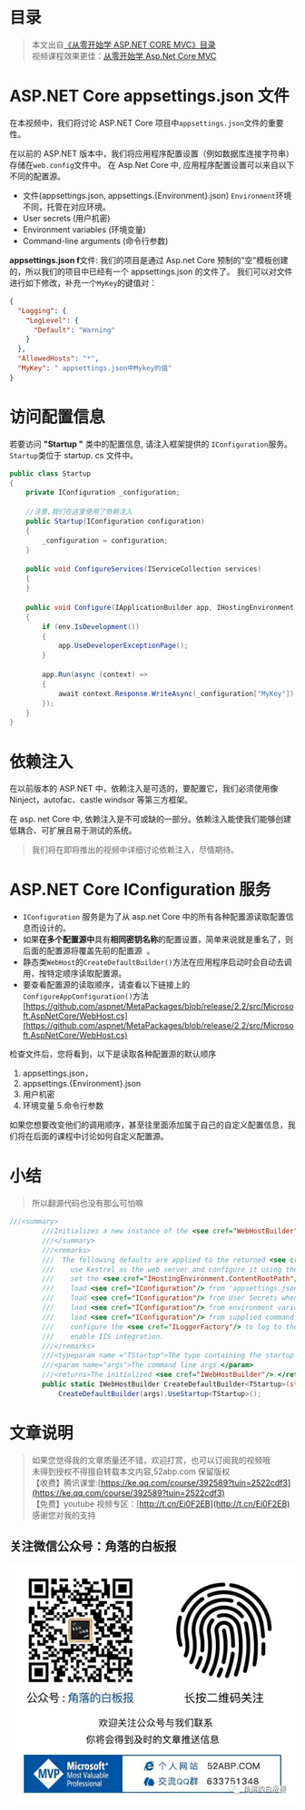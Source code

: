 # 目录

> 本文出自[《从零开始学 ASP.NET CORE MVC》目录](https://www.52abp.com/wiki/mvc/0.1.4/1.Intro) </br>
> 视频课程效果更佳：[从零开始学 Asp.Net Core MVC](https://study.163.com/course/courseMain.htm?courseId=1209215803&share=2&shareId=400000000309007) </br>

# ASP.NET Core appsettings.json 文件

在本视频中，我们将讨论 ASP.NET Core 项目中`appsettings.json`文件的重要性。

在以前的 ASP.NET 版本中，我们将应用程序配置设置（例如数据库连接字符串）存储在`web.config`文件中。
在 Asp.Net Core 中, 应用程序配置设置可以来自以下不同的配置源。

- 文件(appsettings.json, appsettings.{Environment}.json) `Environment`环境不同，托管在对应环境。
- User secrets (用户机密)
- Environment variables (环境变量)
- Command-line arguments (命令行参数)

**appsettings.json f**文件: 我们的项目是通过 Asp.net Core 预制的"空"模板创建的，所以我们的项目中已经有一个 appsettings.json 的文件了。
我们可以对文件进行如下修改，补充一个`MyKey`的键值对：

```json
{
  "Logging": {
    "LogLevel": {
      "Default": "Warning"
    }
  },
  "AllowedHosts": "*",
  "MyKey": " appsettings.json中Mykey的值"
}
```

# 访问配置信息

若要访问 **"Startup "** 类中的配置信息, 请注入框架提供的 `IConfiguration`服务。`Startup`类位于 startup. cs 文件中。

```csharp
public class Startup
{
    private IConfiguration _configuration;

    //注意,我们在这里使用了依赖注入
    public Startup(IConfiguration configuration)
    {
        _configuration = configuration;
    }

    public void ConfigureServices(IServiceCollection services)
    {
    }

    public void Configure(IApplicationBuilder app, IHostingEnvironment env)
    {
        if (env.IsDevelopment())
        {
            app.UseDeveloperExceptionPage();
        }

        app.Run(async (context) =>
        {
            await context.Response.WriteAsync(_configuration["MyKey"]);
        });
    }
}
```

# 依赖注入

在以前版本的 ASP.NET 中，依赖注入是可选的，要配置它，我们必须使用像 Ninject，autofac、castle windsor 等第三方框架。

在 asp. net Core 中, 依赖注入是不可或缺的一部分。依赖注入能使我们能够创建低耦合、可扩展且易于测试的系统。

> 我们将在即将推出的视频中详细讨论依赖注入，尽情期待。

# ASP.NET Core IConfiguration 服务

- `IConfiguration` 服务是为了从 asp.net Core 中的所有各种配置源读取配置信息而设计的。
- 如果**在多个配置源中**具有**相同密钥名称**的配置设置，简单来说就是重名了，则后面的配置源将覆盖先前的配置源  。
- 静态类`WebHost`的`CreateDefaultBuilder()`方法在应用程序启动时会自动去调用，按特定顺序读取配置源。
- 要查看配置源的读取顺序，请查看以下链接上的`ConfigureAppConfiguration()`方法
  [https://github.com/aspnet/MetaPackages/blob/release/2.2/src/Microsoft.AspNetCore/WebHost.cs](https://github.com/aspnet/MetaPackages/blob/release/2.2/src/Microsoft.AspNetCore/WebHost.cs)

检查文件后，您将看到，以下是读取各种配置源的默认顺序

1. appsettings.json，
1. appsettings.{Environment}.json
1. 用户机密
1. 环境变量 5.命令行参数

如果您想要改变他们的调用顺序，甚至往里面添加属于自己的自定义配置信息，我们将在后面的课程中讨论如何自定义配置源。

# 小结

> 所以翻源代码也没有那么可怕嘛

```csharp
///<summary>
        ///Initializes a new instance of the <see cref="WebHostBuilder"/> class with pre-configured defaults using typed Startup.
        ///</summary>
        ///<remarks>
        ///  The following defaults are applied to the returned <see cref="WebHostBuilder"/>:
        ///    use Kestrel as the web server and configure it using the application's configuration providers,
        ///    set the <see cref="IHostingEnvironment.ContentRootPath"/> to the result of <see cref="Directory.GetCurrentDirectory()"/>,
        ///    load <see cref="IConfiguration"/> from 'appsettings.json' and 'appsettings.[<see cref="IHostingEnvironment.EnvironmentName"/>].json',
        ///    load <see cref="IConfiguration"/> from User Secrets when <see cref="IHostingEnvironment.EnvironmentName"/> is 'Development' using the entry assembly,
        ///    load <see cref="IConfiguration"/> from environment variables,
        ///    load <see cref="IConfiguration"/> from supplied command line args,
        ///    configure the <see cref="ILoggerFactory"/> to log to the console and debug output,
        ///    enable IIS integration.
        ///</remarks>
        ///<typeparam name ="TStartup">The type containing the startup methods for the application.</typeparam>
        ///<param name="args">The command line args.</param>
        ///<returns>The initialized <see cref="IWebHostBuilder"/>.</returns>
        public static IWebHostBuilder CreateDefaultBuilder<TStartup>(string[] args) where TStartup : class =>
            CreateDefaultBuilder(args).UseStartup<TStartup>();
```

# 文章说明

> 如果您觉得我的文章质量还不错，欢迎打赏，也可以订阅我的视频哦 </br>
> 未得到授权不得擅自转载本文内容,52abp.com 保留版权 </br>
> 【收费】腾讯课堂:[https://ke.qq.com/course/392589?tuin=2522cdf3](https://ke.qq.com/course/392589?tuin=2522cdf3) </br>
> 【免费】youtube 视频专区：[http://t.cn/Ei0F2EB](http://t.cn/Ei0F2EB) </br>
> 感谢您对我的支持

 

## 关注微信公众号：角落的白板报

 

![公众号：角落的白板报](images/jiaoluowechat.png)
